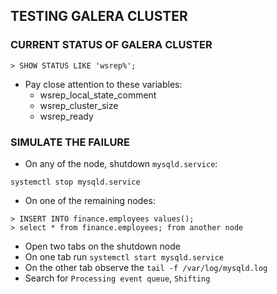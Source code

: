 ## TESTING GALERA CLUSTER


### CURRENT STATUS OF GALERA CLUSTER
```
> SHOW STATUS LIKE 'wsrep%';
```
* Pay close attention to these variables:
  * wsrep_local_state_comment
  * wsrep_cluster_size
  * wsrep_ready
 
### SIMULATE THE FAILURE
* On any of the node, shutdown `mysqld.service`:
```
systemctl stop mysqld.service
```
* On one of the remaining nodes:
```
> INSERT INTO finance.employees values();
> select * from finance.employees; from another node
```
* Open two tabs on the shutdown node
* On one tab run `systemctl start mysqld.service`
* On the other tab observe the `tail -f /var/log/mysqld.log`
* Search for `Processing event queue`, `Shifting`
